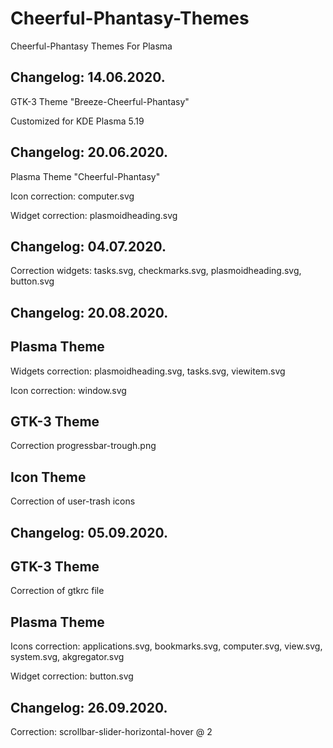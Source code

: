# Cheerful-Phantasy-Themes
Cheerful-Phantasy Themes For Plasma

Changelog: 14.06.2020.
----------------------

GTK-3 Theme "Breeze-Cheerful-Phantasy"

Customized for KDE Plasma 5.19

Changelog: 20.06.2020.
----------------------

Plasma Theme "Cheerful-Phantasy"

Icon correction: computer.svg

Widget correction: plasmoidheading.svg

Changelog: 04.07.2020.
---------------------

Correction widgets: tasks.svg, checkmarks.svg, plasmoidheading.svg, button.svg

Changelog: 20.08.2020.
---------------------

Plasma Theme
-------------

Widgets correction: plasmoidheading.svg, tasks.svg, viewitem.svg

Icon correction: window.svg

GTK-3 Theme
-----------

Correction progressbar-trough.png

Icon Theme
----------

Correction of user-trash icons

Changelog: 05.09.2020.
----------------------

GTK-3 Theme
------------

Correction of gtkrc file

Plasma Theme
------------

Icons correction: applications.svg, bookmarks.svg, computer.svg, view.svg, system.svg, akgregator.svg

Widget correction: button.svg

Changelog: 26.09.2020.
----------------------

Correction: scrollbar-slider-horizontal-hover @ 2


